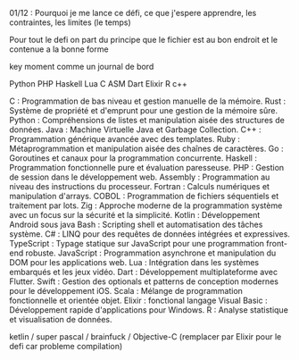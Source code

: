 01/12 : Pourquoi je me lance ce défi, ce que j'espere apprendre, les contraintes, les limites (le temps)

Pour tout le defi on part du principe que le fichier est au bon endroit et le contenue a la bonne forme

key moment comme un journal de bord

Python
PHP
Haskell
Lua
C
ASM
Dart
Elixir
R
c++


C : Programmation de bas niveau et gestion manuelle de la mémoire.
Rust : Système de propriété et d'emprunt pour une gestion de la mémoire sûre.
Python : Compréhensions de listes et manipulation aisée des structures de données.
Java : Machine Virtuelle Java et Garbage Collection.
C++ : Programmation générique avancée avec des templates.
Ruby : Métaprogrammation et manipulation aisée des chaînes de caractères.
Go : Goroutines et canaux pour la programmation concurrente.
Haskell : Programmation fonctionnelle pure et évaluation paresseuse.
PHP : Gestion de session dans le développement web.
Assembly : Programmation au niveau des instructions du processeur.
Fortran : Calculs numériques et manipulation d'arrays.
COBOL : Programmation de fichiers séquentiels et traitement par lots.
Zig : Approche moderne de la programmation système avec un focus sur la sécurité et la simplicité.
Kotlin : Développement Android sous java
Bash : Scripting shell et automatisation des tâches système.
C# : LINQ pour des requêtes de données intégrées et expressives.
TypeScript : Typage statique sur JavaScript pour une programmation front-end robuste.
JavaScript : Programmation asynchrone et manipulation du DOM pour les applications web.
Lua : Intégration dans les systèmes embarqués et les jeux vidéo.
Dart : Développement multiplateforme avec Flutter.
Swift : Gestion des optionals et patterns de conception modernes pour le développement iOS.
Scala : Mélange de programmation fonctionnelle et orientée objet.
Elixir : fonctional langage
Visual Basic : Développement rapide d'applications pour Windows.
R : Analyse statistique et visualisation de données.

ketlin / super pascal / brainfuck / Objective-C (remplacer par Elixir pour le
												defi car probleme compilation)
